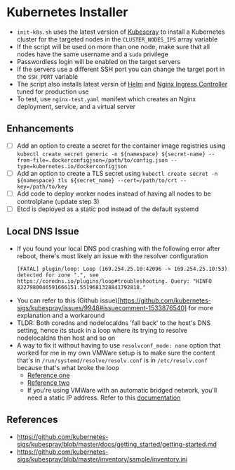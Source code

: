 # Kubernetes Installer
- `init-k8s.sh` uses the latest version of [Kubespray](https://github.com/kubernetes-sigs/kubespray) to install a Kubernetes cluster for the targeted nodes in the `CLUSTER_NODES_IPS` array variable
- If the script will be used on more than one node, make sure that all nodes have the same username and a `sudo` privilege
- Passwordless login will be enabled on the target servers
- If the servers use a different SSH port you can change the target port in the `SSH_PORT` variable
- The script also installs latest versin of [Helm](https://github.com/helm/helm) and [Nginx Ingress Controller](https://github.com/nginxinc/kubernetes-ingress) tuned for production use
- To test, use `nginx-test.yaml` manifest which creates an Nginx deployment, service, and a virtual server

## Enhancements
- [ ] Add an option to create a secret for the container image registries using `kubectl create secret generic -n ${namespace} ${secret-name} --from-file=.dockerconfigjson=/path/to/config.json --type=kubernetes.io/dockerconfigjson`
- [ ] Add an option to create a TLS secret using `kubectl create secret -n ${namespace} tls ${secret_name} --cert=/path/to/crt --key=/path/to/key`
- [ ] Add code to deploy worker nodes instead of having all nodes to be controlplane (update step 3)
- [ ] Etcd is deployed as a static pod instead of the default systemd

## Local DNS Issue
- If you found your local DNS pod crashing with the following error after reboot, there's most likely an issue with the resolver configuration
    ```
    [FATAL] plugin/loop: Loop (169.254.25.10:42096 -> 169.254.25.10:53) detected for zone ".", see https://coredns.io/plugins/loop#troubleshooting. Query: "HINFO 8227980046591666151.5519681328841792818."
    ```
- You can refer to this (Github issue)[https://github.com/kubernetes-sigs/kubespray/issues/9948#issuecomment-1533876540] for more explanation and a workaround
- TLDR: Both coredns and nodelocaldns 'fall back' to the host's DNS setting, hence its stuck in a loop where its trying to resolve nodelocaldns then host and so on
- A way to fix it without having to use `resolvconf_mode: none` option that worked for me in my own VMWare setup is to make sure the content that's in `/run/systemd/resolve/resolv.conf` is in `/etc/resolv.conf` because that's what broke the loop
    - [Reference one](https://coredns.io/plugins/loop/#troubleshooting-loops-in-kubernetes-clusters)
    - [Reference two](https://stackoverflow.com/questions/54466359/coredns-crashloopbackoff-in-kubernetes)
    - If you're using VMWare with an automatic bridged network, you'll need a static IP address. Refer to this [documentation](https://ubuntu.com/server/docs/configuring-networks#static-ip-address-assignment)

## References
- https://github.com/kubernetes-sigs/kubespray/blob/master/docs/getting_started/getting-started.md
- https://github.com/kubernetes-sigs/kubespray/blob/master/inventory/sample/inventory.ini